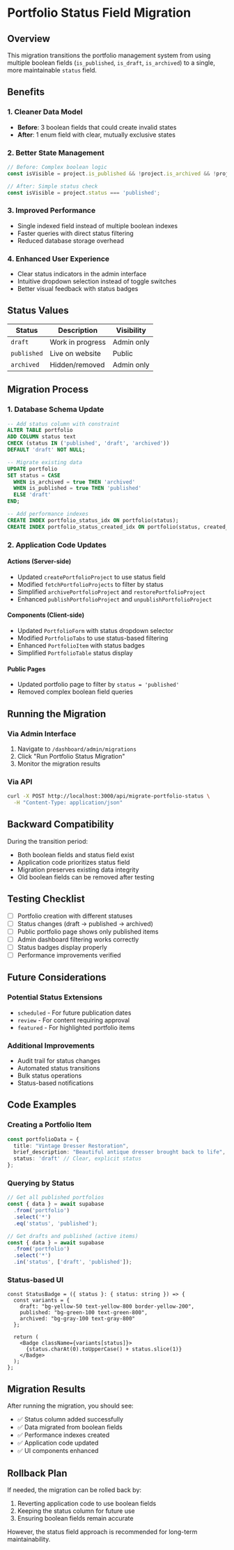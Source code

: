 # Portfolio Status Field Migration

## Overview

This migration transitions the portfolio management system from using multiple boolean fields (`is_published`, `is_draft`, `is_archived`) to a single, more maintainable `status` field.

## Benefits

### 1. **Cleaner Data Model**
- **Before**: 3 boolean fields that could create invalid states
- **After**: 1 enum field with clear, mutually exclusive states

### 2. **Better State Management**
```typescript
// Before: Complex boolean logic
const isVisible = project.is_published && !project.is_archived && !project.is_draft;

// After: Simple status check
const isVisible = project.status === 'published';
```

### 3. **Improved Performance**
- Single indexed field instead of multiple boolean indexes
- Faster queries with direct status filtering
- Reduced database storage overhead

### 4. **Enhanced User Experience**
- Clear status indicators in the admin interface
- Intuitive dropdown selection instead of toggle switches
- Better visual feedback with status badges

## Status Values

| Status | Description | Visibility |
|--------|-------------|------------|
| `draft` | Work in progress | Admin only |
| `published` | Live on website | Public |
| `archived` | Hidden/removed | Admin only |

## Migration Process

### 1. Database Schema Update
```sql
-- Add status column with constraint
ALTER TABLE portfolio 
ADD COLUMN status text 
CHECK (status IN ('published', 'draft', 'archived')) 
DEFAULT 'draft' NOT NULL;

-- Migrate existing data
UPDATE portfolio 
SET status = CASE 
  WHEN is_archived = true THEN 'archived'
  WHEN is_published = true THEN 'published'
  ELSE 'draft'
END;

-- Add performance indexes
CREATE INDEX portfolio_status_idx ON portfolio(status);
CREATE INDEX portfolio_status_created_idx ON portfolio(status, created_at);
```

### 2. Application Code Updates

#### Actions (Server-side)
- Updated `createPortfolioProject` to use status field
- Modified `fetchPortfolioProjects` to filter by status
- Simplified `archivePortfolioProject` and `restorePortfolioProject`
- Enhanced `publishPortfolioProject` and `unpublishPortfolioProject`

#### Components (Client-side)
- Updated `PortfolioForm` with status dropdown selector
- Modified `PortfolioTabs` to use status-based filtering
- Enhanced `PortfolioItem` with status badges
- Simplified `PortfolioTable` status display

#### Public Pages
- Updated portfolio page to filter by `status = 'published'`
- Removed complex boolean field queries

## Running the Migration

### Via Admin Interface
1. Navigate to `/dashboard/admin/migrations`
2. Click "Run Portfolio Status Migration"
3. Monitor the migration results

### Via API
```bash
curl -X POST http://localhost:3000/api/migrate-portfolio-status \
  -H "Content-Type: application/json"
```

## Backward Compatibility

During the transition period:
- Both boolean fields and status field exist
- Application code prioritizes status field
- Migration preserves existing data integrity
- Old boolean fields can be removed after testing

## Testing Checklist

- [ ] Portfolio creation with different statuses
- [ ] Status changes (draft → published → archived)
- [ ] Public portfolio page shows only published items
- [ ] Admin dashboard filtering works correctly
- [ ] Status badges display properly
- [ ] Performance improvements verified

## Future Considerations

### Potential Status Extensions
- `scheduled` - For future publication dates
- `review` - For content requiring approval
- `featured` - For highlighted portfolio items

### Additional Improvements
- Audit trail for status changes
- Automated status transitions
- Bulk status operations
- Status-based notifications

## Code Examples

### Creating a Portfolio Item
```typescript
const portfolioData = {
  title: "Vintage Dresser Restoration",
  brief_description: "Beautiful antique dresser brought back to life",
  status: 'draft' // Clear, explicit status
};
```

### Querying by Status
```typescript
// Get all published portfolios
const { data } = await supabase
  .from('portfolio')
  .select('*')
  .eq('status', 'published');

// Get drafts and published (active items)
const { data } = await supabase
  .from('portfolio')
  .select('*')
  .in('status', ['draft', 'published']);
```

### Status-based UI
```tsx
const StatusBadge = ({ status }: { status: string }) => {
  const variants = {
    draft: "bg-yellow-50 text-yellow-800 border-yellow-200",
    published: "bg-green-100 text-green-800",
    archived: "bg-gray-100 text-gray-800"
  };
  
  return (
    <Badge className={variants[status]}>
      {status.charAt(0).toUpperCase() + status.slice(1)}
    </Badge>
  );
};
```

## Migration Results

After running the migration, you should see:
- ✅ Status column added successfully
- ✅ Data migrated from boolean fields
- ✅ Performance indexes created
- ✅ Application code updated
- ✅ UI components enhanced

## Rollback Plan

If needed, the migration can be rolled back by:
1. Reverting application code to use boolean fields
2. Keeping the status column for future use
3. Ensuring boolean fields remain accurate

However, the status field approach is recommended for long-term maintainability. 